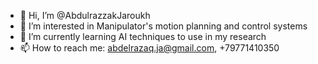- 👋 Hi, I’m @AbdulrazzakJaroukh
- 👀 I’m interested in Manipulator's motion planning and control systems
- 🌱 I’m currently learning AI techniques to use in my research
- 📫 How to reach me: abdelrazaq.ja@gmail.com, +79771410350

<!---
AbdulrazzakJaroukh/AbdulrazzakJaroukh is a ✨ special ✨ repository because its `README.md` (this file) appears on your GitHub profile.
You can click the Preview link to take a look at your changes.
--->
